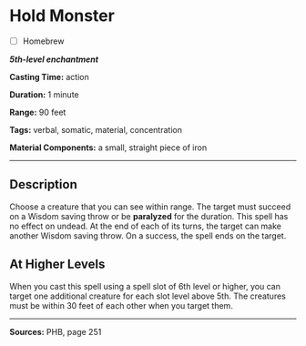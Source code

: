 # Hold Monster

- [ ] Homebrew

***5th-level enchantment***

**Casting Time:** action

**Duration:** 1 minute

**Range:** 90 feet

**Tags:** verbal, somatic, material, concentration

**Material Components:** a small, straight piece of iron

---

## Description
Choose a creature that you can see within range.
The target must succeed on a Wisdom saving throw or be **paralyzed** for the duration.
This spell has no effect on undead.
At the end of each of its turns, the target can make another Wisdom saving throw.
On a success, the spell ends on the target.

## At Higher Levels
When you cast this spell using a spell slot of 6th level or higher, you can target one additional creature for each slot level above 5th.
The creatures must be within 30 feet of each other when you target them.

---

**Sources:** PHB, page 251
